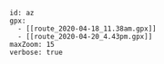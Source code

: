 ```leaflet
id: az
gpx: 
  - [[route_2020-04-18_11.38am.gpx]]
  - [[route_2020-04-20_4.43pm.gpx]]
maxZoom: 15
verbose: true
```


  
